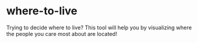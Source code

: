 # where-to-live

Trying to decide where to live? This tool will help you by visualizing where the people you care most about are located!
